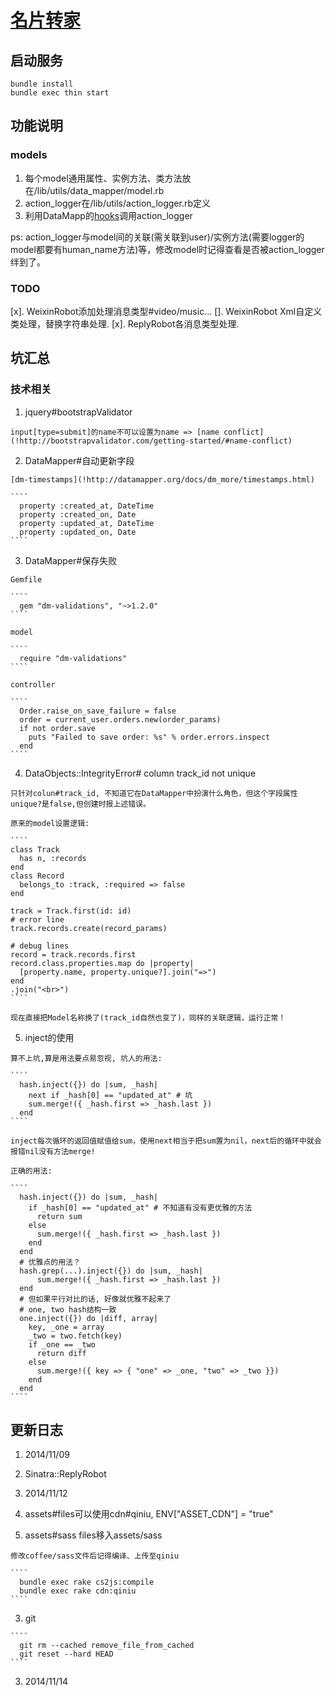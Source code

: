 # [名片转家](http://carder.solife.us)

## 启动服务

````
bundle install
bundle exec thin start
````


## 功能说明 

### models

  1. 每个model通用属性、实例方法、类方法放在/lib/utils/data_mapper/model.rb
  2. action_logger在/lib/utils/action_logger.rb定义
  3. 利用DataMapp的[hooks](!http://datamapper.org/docs/callbacks.html)调用action_logger

  ps: action_logger与model间的关联(需关联到user)/实例方法(需要logger的model都要有human_name方法)等，修改model时记得查看是否被action_logger绊到了。

### TODO

  [x]. WeixinRobot添加处理消息类型#video/music...
  []. WeixinRobot Xml自定义类处理，替换字符串处理.
  [x]. ReplyRobot各消息类型处理.

	
## 坑汇总
### 技术相关

  1. jquery#bootstrapValidator

    input[type=submit]的name不可以设置为name => [name conflict](!http://bootstrapvalidator.com/getting-started/#name-conflict)

  2. DataMapper#自动更新字段

    [dm-timestamps](!http://datamapper.org/docs/dm_more/timestamps.html)

    ````
      property :created_at, DateTime
      property :created_on, Date
      property :updated_at, DateTime
      property :updated_on, Date
    ````

  3. DataMapper#保存失败

    Gemfile

    ````
      gem "dm-validations", "~>1.2.0"
    ````

    model

    ````
      require "dm-validations"
    ````

    controller

    ````
      Order.raise_on_save_failure = false
      order = current_user.orders.new(order_params)
      if not order.save
        puts "Failed to save order: %s" % order.errors.inspect
      end
    ````

  4. DataObjects::IntegrityError# column track_id not unique

    只针对colun#track_id, 不知道它在DataMapper中扮演什么角色，但这个字段属性unique?是false,但创建时报上述错误。

    原来的model设置逻辑:

    ````
    class Track
      has n, :records
    end
    class Record
      belongs_to :track, :required => false
    end

    track = Track.first(id: id)
    # error line
    track.records.create(record_params)

    # debug lines
    record = track.records.first
    record.class.properties.map do |property|
      [property.name, property.unique?].join("=>")
    end
    .join("<br>")
    ````

    现在直接把Model名称换了(track_id自然也变了)，同样的关联逻辑，运行正常！

  5. inject的使用

    算不上坑,算是用法要点易忽视, 坑人的用法:

    ````
      hash.inject({}) do |sum, _hash|
        next if _hash[0] == "updated_at" # 坑
        sum.merge!({ _hash.first => _hash.last })
      end
    ````

    inject每次循环的返回值赋值给sum，使用next相当于把sum置为nil，next后的循环中就会报错nil没有方法merge!

    正确的用法:

    ````
      hash.inject({}) do |sum, _hash|
        if _hash[0] == "updated_at" # 不知道有没有更优雅的方法
          return sum
        else
          sum.merge!({ _hash.first => _hash.last })
        end
      end
      # 优雅点的用法？
      hash.grep(...).inject({}) do |sum, _hash|
          sum.merge!({ _hash.first => _hash.last })
      end
      # 但如果平行对比的话, 好像就优雅不起来了
      # one, two hash结构一致
      one.inject({}) do |diff, array|
        key, _one = array
        _two = two.fetch(key)
        if _one == _two
          return diff
        else
          sum.merge!({ key => { "one" => _one, "two" => _two }})
        end
      end
    ````

## 更新日志

1. 2014/11/09

  1. Sinatra::ReplyRobot

2. 2014/11/12

  1. assets#files可以使用cdn#qiniu, ENV["ASSET_CDN"] = "true"
  2. assets#sass files移入assets/sass
    
    修改coffee/sass文件后记得编译、上传至qiniu

    ````
      bundle exec rake cs2js:compile
      bundle exec rake cdn:qiniu
    ````

  3. git

    ````
      git rm --cached remove_file_from_cached
      git reset --hard HEAD
    ````
3. 2014/11/14

